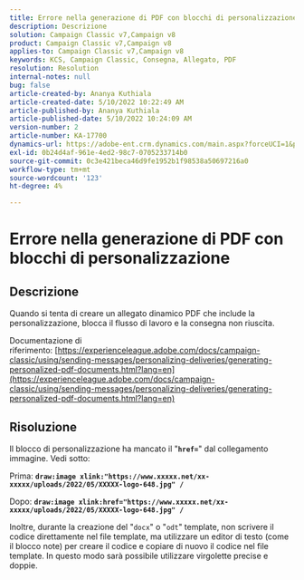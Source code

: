 ```yaml
---
title: Errore nella generazione di PDF con blocchi di personalizzazione
description: Descrizione
solution: Campaign Classic v7,Campaign v8
product: Campaign Classic v7,Campaign v8
applies-to: Campaign Classic v7,Campaign v8
keywords: KCS, Campaign Classic, Consegna, Allegato, PDF
resolution: Resolution
internal-notes: null
bug: false
article-created-by: Ananya Kuthiala
article-created-date: 5/10/2022 10:22:49 AM
article-published-by: Ananya Kuthiala
article-published-date: 5/10/2022 10:24:09 AM
version-number: 2
article-number: KA-17700
dynamics-url: https://adobe-ent.crm.dynamics.com/main.aspx?forceUCI=1&pagetype=entityrecord&etn=knowledgearticle&id=093ce123-4bd0-ec11-a7b5-0022480a8e40
exl-id: 0b24d4af-961e-4ed2-98c7-0705233714b0
source-git-commit: 0c3e421beca46d9fe1952b1f98538a50697216a0
workflow-type: tm+mt
source-wordcount: '123'
ht-degree: 4%

---
```


# Errore nella generazione di PDF con blocchi di personalizzazione

## Descrizione


Quando si tenta di creare un allegato dinamico PDF che include la personalizzazione, blocca il flusso di lavoro e la consegna non riuscita.

Documentazione di riferimento: [https://experienceleague.adobe.com/docs/campaign-classic/using/sending-messages/personalizing-deliveries/generating-personalized-pdf-documents.html?lang=en](https://experienceleague.adobe.com/docs/campaign-classic/using/sending-messages/personalizing-deliveries/generating-personalized-pdf-documents.html?lang=en)


## Risoluzione


Il blocco di personalizzazione ha mancato il &quot;<b>`href=`</b>&quot; dal collegamento immagine. Vedi sotto:

Prima:
<b>`draw:image xlink:"https://www.xxxxx.net/xx-xxxxx/uploads/2022/05/XXXXX-logo-648.jpg" /`</b>

Dopo:
<b>`draw:image xlink:href="https://www.xxxxx.net/xx-xxxxx/uploads/2022/05/XXXXX-logo-648.jpg" /`</b>

Inoltre, durante la creazione del &quot;`docx`&quot; o &quot;`odt`&quot; template, non scrivere il codice direttamente nel file template, ma utilizzare un editor di testo (come il blocco note) per creare il codice e copiare di nuovo il codice nel file template. In questo modo sarà possibile utilizzare virgolette precise e doppie.
